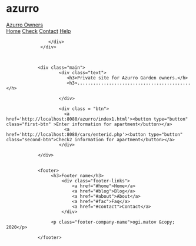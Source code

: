# azurro
<!DOCTYPE html>
<html lang="en">
<head>
    <meta charset="UTF-8">
    <meta name="viewport" content="width=device-width, initial-scale=1.0">
    <link rel="stylesheet" type="text/css" href="azurrostyle.css" media="screen"/>
    <title>AzurroFirstPage</title>
</head>
<body>
                 <div class="header">
                              <a href="#default" class="logo">Azurro Owners</a>
                    <div class="header-right">
                               <a class="active" href="#home">Home</a>
                               <a href="#check">Check</a> 
                               <a href="#contact">Contact</a>
                               <a href="#about">Help</a>

                    </div>
                 </div>



                <div class="main">
                        <div class="text">
                           <h3>Private site for Azurro Garden owners.</h>
                           <h3>...........................................</h>
             
                        </div>

                        <div class = "btn">
                          <a href='http://localhost:8080/azurro/index1.html'><button type="button" class="first-btn" >Enter information for apartment</button></a>
                          <a href='http://localhost:8080/cars/enterid.php'><button type="button" class="second-btn">Check2 information for apartment</button></a>
                        </div>

                </div>   


                <footer>
                     <h3>Footer name</h3>
                         <div class="footer-links">
                             <a href="#home">Home</a>
                             <a href="#blog">Blog</a>
                             <a href="#about">About</a>
                             <a href="#fac">Faq</a>
                             <a href="#contact">Contact</a>
                         </div>

                     <p class="footer-company-name">ogi.matov &copy; 2020</p>

                </footer>


</body>
</html>
